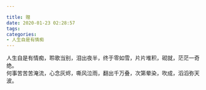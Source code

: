 ```yaml
---

title: 赠
date: 2020-01-23 02:28:57
tags:
categories: 
- 人生自是有情痴
---
```

人生自是有情痴，聆歌当别，泪出夜半，终于零如雪，片片堆积，砌就，茫茫一奇绝。    
何事苦苦苦淹流，心念灰烬，嘶风泣雨，翻出千万叠，次第晕染，吹成，滔滔弥天波。

